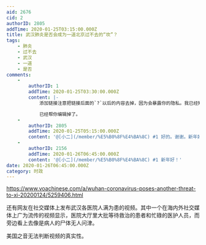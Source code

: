 ```yaml
---
aid: 2676
cid: 2
authorID: 2805
addTime: 2020-01-25T03:15:00.000Z
title: 武汉肺炎是否会成为一道北京过不去的“坎”？
tags:
    - 肺炎
    - 过不去
    - 武汉
    - 一道
    - 是否
comments:
    -
        authorID: 1
        addTime: 2020-01-25T03:30:00.000Z
        content: |-
            添加链接注意把链接后面的`?`以后的内容去掉，因为会暴露你的隐私。我已经知道你是使用哪种翻墙软件了。

            已经帮你编辑掉了。
    -
        authorID: 2805
        addTime: 2020-01-25T05:15:00.000Z
        content: '@[小二](/member/%E5%B0%8F%E4%BA%8C) #1 好的。谢谢。新年好。'
    -
        authorID: 2156
        addTime: 2020-01-26T06:45:00.000Z
        content: '@[小二](/member/%E5%B0%8F%E4%BA%8C) #1 新年好！'
date: 2020-01-26T06:45:00.000Z
category: 时政
---
```


https://www.voachinese.com/a/wuhan-coronavirus-poses-another-threat-to-xi-20200124/5259406.html

还有网友在社交媒体上发布武汉各医院人满为患的视频。其中一个在海内外社交媒体上广为流传的视频显示，医院大厅里大批等待救治的患者和忙碌的医护人员，而旁边看上去像是病人的尸体无人问津。

美国之音无法判断视频的真实性。
